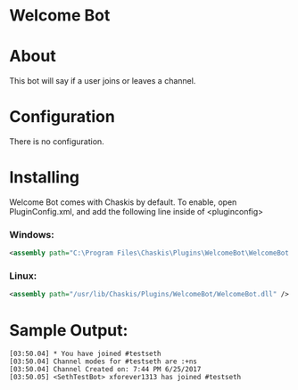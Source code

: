 ﻿Welcome Bot
==============

About
======
This bot will say if a user joins or leaves a channel.

Configuration
=====

There is no configuration.

Installing
======

Welcome Bot comes with Chaskis by default. To enable, open PluginConfig.xml, and add the following line inside of &lt;pluginconfig&gt;

### Windows: ###

```XML
<assembly path="C:\Program Files\Chaskis\Plugins\WelcomeBot\WelcomeBot.dll" />
```

### Linux: ###

```XML
<assembly path="/usr/lib/Chaskis/Plugins/WelcomeBot/WelcomeBot.dll" />
```

Sample Output:
======

```
[03:50.04] * You have joined #testseth
[03:50.04] Channel modes for #testseth are :+ns
[03:50.04] Channel Created on: 7:44 PM 6/25/2017
[03:50.05] <SethTestBot> xforever1313 has joined #testseth
```